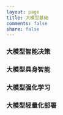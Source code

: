 ```yaml
---
layout: page
title: 大模型基础
comments: false
share: false
---
```



### 大模型智能决策

### 大模型具身智能

### 大模型强化学习

### 大模型轻量化部署

